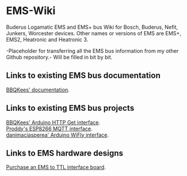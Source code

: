 # EMS-Wiki
Buderus Logamatic EMS and EMS+ bus Wiki for Bosch, Buderus, Nefit, Junkers, Worcester devices.
Other names or versions of EMS are EMS+, EMS2, Heatronic and Heatronic 3.

-Placeholder for transferring all the EMS bus information from my other Github repository.-
Will be filled in bit by bit.


## Links to existing EMS bus documentation
[BBQKees' documentation](https://github.com/bbqkees/Nefit-Buderus-EMS-bus-Arduino-Domoticz).

## Links to existing EMS bus projects
[BBQKees' Arduino HTTP Get interface](https://github.com/bbqkees/Nefit-Buderus-EMS-bus-Arduino-Domoticz).<br>
[Proddy's ESP8266 MQTT interface](https://github.com/proddy/EMS-ESP-Boiler).<br>
[danimaciasperea' Arduino WiFly interface](https://github.com/danimaciasperea/Calduino).<br>

## Links to EMS hardware designs
[Purchase an EMS to TTL interface board](https://shop.hotgoodies.nl/ems/).
